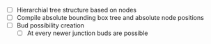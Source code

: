 - [ ] Hierarchial tree structure based on nodes
- [ ] Compile absolute bounding box tree and absolute node positions
- [ ] Bud possibility creation
	- [ ] At every newer junction buds are possible